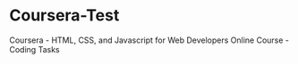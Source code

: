 # Coursera-Test
Coursera - HTML, CSS, and Javascript for Web Developers Online Course - Coding Tasks
